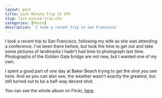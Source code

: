 ```yaml
---
layout: post
title: Last Minute Trip to SFO
slug: last-minute-trip-sfo
categories: [Photo]
description: 'I took a recent trip to San Francisco'
---
```


I took a recent trip to San Francisco, following my wife as she was attending a conference. I've been there before, but took the time to get out and take some pictures of landmarks I hadn't had time to photograph last time. Photographs of the Golden Gate bridge are not new, but I wanted one of my own.

I spent a good part of one day at Baker Beach trying to get the shot you see here. And as you can also see, the weather wasn't exactly the greatest, but still turned out to be a half-way decent shot.

You can see the whole album on Flickr, [here](https://www.flickr.com/photos/greensuitcase/albums/72157654661669251).